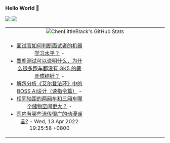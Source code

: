 ### Hello World 👋

[![](https://img.shields.io/badge/@ChenLittleBlack-1a6c81?style=flat&logo=java&logoColor=1a6c81&label=Java&colorA=ffffff)](https://www.java.com/)
[![](https://img.shields.io/badge/@ChenLittleBlack-41b883?style=flat&logo=vuedotjs&logoColor=41b883&label=Vue&colorA=ffffff)](https://cn.vuejs.org/)

<table>
<tr>
<td colspan="2" style="text-align: center;">
<img alt="ChenLittleBlack's GitHub Stats" src="https://github-readme-stats.vercel.app/api?username=ChenLittleBlack&show_icons=true&icon_color=CE1D2D&text_color=718096&bg_color=ffffff&hide_title=true" />
</td>
</tr>
<tr>
<td align="center" valign="middle">

<!-- START_SECTION:blog -->
* <a href='http://www.zhihu.com/question/62482926/answer/2432399802?utm_campaign=rss&utm_medium=rss&utm_source=rss&utm_content=title' target='_blank'>面试官如何判断面试者的机器学习水平？</a> - 
* <a href='http://www.zhihu.com/question/315423961/answer/2403447083?utm_campaign=rss&utm_medium=rss&utm_source=rss&utm_content=title' target='_blank'>麋鹿测试可以说明什么，为什么很多跑车都没有 GK5 的麋鹿成绩好？</a> - 
* <a href='http://zhuanlan.zhihu.com/p/492629716?utm_campaign=rss&utm_medium=rss&utm_source=rss&utm_content=title' target='_blank'>解包分析《艾尔登法环》中的BOSS AI设计（读指令篇）</a> - 
* <a href='http://www.zhihu.com/question/525007784/answer/2438045418?utm_campaign=rss&utm_medium=rss&utm_source=rss&utm_content=title' target='_blank'>相同轴距的两厢车和三厢车哪个储物空间更大？</a> - 
* <a href='http://www.zhihu.com/question/320688057/answer/2437607649?utm_campaign=rss&utm_medium=rss&utm_source=rss&utm_content=title' target='_blank'>国内有哪些流传很广的动漫谣言?</a> - Wed, 13 Apr 2022 19:25:58 +0800
<!-- END_SECTION:blog -->

</td>
<td valign="middle" width="50%">

<!-- START_SECTION:douban -->

<!-- END_SECTION:douban -->

</td>
</tr>
</table>
